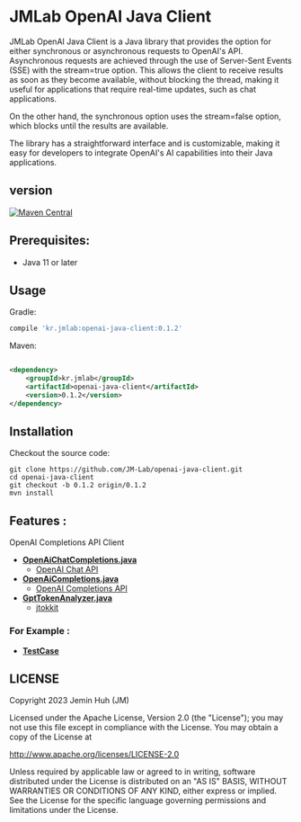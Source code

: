 JMLab OpenAI Java Client
========================
JMLab OpenAI Java Client is a Java library that provides the option for either synchronous or asynchronous requests to
OpenAI's API. Asynchronous requests are achieved through the use of Server-Sent Events (SSE) with the stream=true
option. This allows the client to receive results as soon as they become available, without blocking the thread, making
it useful for applications that require real-time updates, such as chat applications.

On the other hand, the synchronous option uses the stream=false option, which blocks until the results are available.

The library has a straightforward interface and is customizable, making it easy for developers to integrate OpenAI's AI
capabilities into their Java applications.

## version

[![Maven Central](https://maven-badges.herokuapp.com/maven-central/kr.jmlab/openai-java-client/badge.svg)](http://search.maven.org/#artifactdetails%7Ckr.jmlab%7Copenai-java-client%7C0.1.2%7Cjar)

## Prerequisites:

* Java 11 or later

## Usage

Gradle:

```groovy
compile 'kr.jmlab:openai-java-client:0.1.2'
```

Maven:

```xml

<dependency>
    <groupId>kr.jmlab</groupId>
    <artifactId>openai-java-client</artifactId>
    <version>0.1.2</version>
</dependency>
```

## Installation

Checkout the source code:

    git clone https://github.com/JM-Lab/openai-java-client.git
    cd openai-java-client
    git checkout -b 0.1.2 origin/0.1.2
    mvn install

## Features :

OpenAI Completions API Client
* **[OpenAiChatCompletions.java](https://github.com/JM-Lab/openai-java-client/tree/master/src/main/java/kr/jm/openai/OpenAiChatCompletions.java)**
  * [OpenAI Chat API](https://platform.openai.com/docs/api-reference/chat)
* **[OpenAiCompletions.java](https://github.com/JM-Lab/openai-java-client/tree/master/src/main/java/kr/jm/openai/OpenAiCompletions.java)**
  * [OpenAI Completions API](https://platform.openai.com/docs/api-reference/completions)
* **[GptTokenAnalyzer.java]([https://github.com/JM-Lab/openai-java-client/tree/master/src/main/java/kr/jm/openai/GptTokenAnalyzer.java](https://github.com/JM-Lab/openai-java-client/blob/master/src/main/java/kr/jm/openai/token/GptTokenAnalyzer.java))**
  * [jtokkit](https://github.com/knuddelsgmbh/jtokkit)

### For Example :

* **[TestCase](https://github.com/JM-Lab/openai-java-client/tree/master/src/test/java/kr/jm/openai)**

## LICENSE

Copyright 2023 Jemin Huh (JM)

Licensed under the Apache License, Version 2.0 (the "License");
you may not use this file except in compliance with the License.
You may obtain a copy of the License at

<http://www.apache.org/licenses/LICENSE-2.0>

Unless required by applicable law or agreed to in writing, software
distributed under the License is distributed on an "AS IS" BASIS,
WITHOUT WARRANTIES OR CONDITIONS OF ANY KIND, either express or implied.
See the License for the specific language governing permissions and
limitations under the License.
